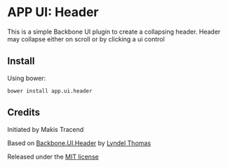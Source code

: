 # APP UI: Header

This is a simple Backbone UI plugin to create a collapsing header.
Header may collapse either on scroll or by clicking a ui control


## Install

Using bower:
```
bower install app.ui.header

```

## Credits

Initiated by Makis Tracend

Based on [Backbone.UI.Header](https://github.com/backbone-ui/header) by [Lyndel Thomas](http://github.com/ryndel)

Released under the [MIT license](http://makesites.org/licenses/MIT)
